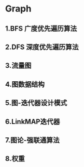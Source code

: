 # Graph

## 1.BFS 广度优先遍历算法
## 2.DFS 深度优先遍历算法
## 3.流量图
## 4.图数据结构
## 5.图-迭代器设计模式
## 6.LinkMAP迭代器
## 7.图论-强联通算法
## 8.权重
